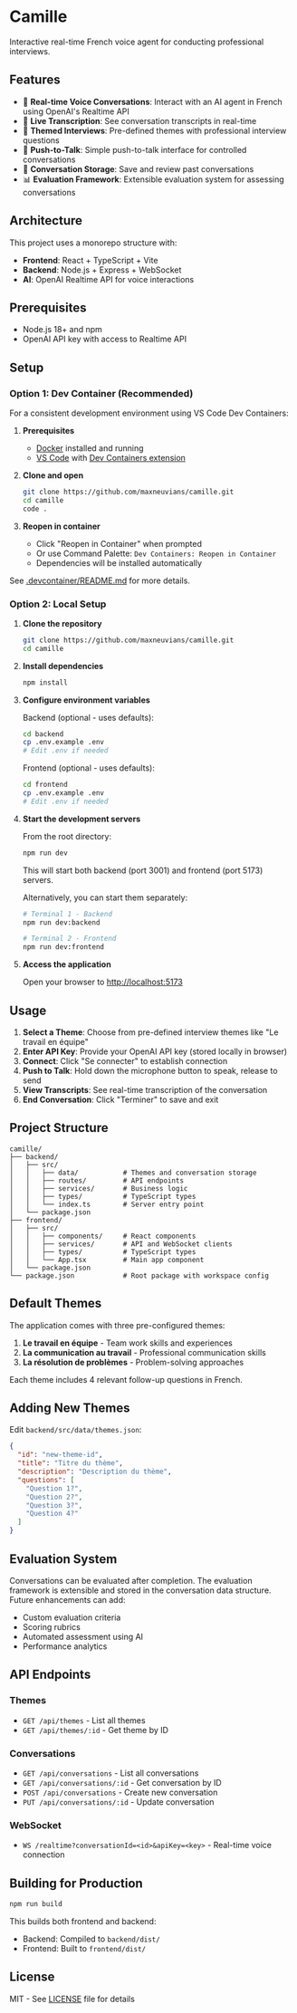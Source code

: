 # Camille

Interactive real-time French voice agent for conducting professional interviews.

## Features

- 🎤 **Real-time Voice Conversations**: Interact with an AI agent in French using OpenAI's Realtime API
- 💬 **Live Transcription**: See conversation transcripts in real-time
- 🎯 **Themed Interviews**: Pre-defined themes with professional interview questions
- 📝 **Push-to-Talk**: Simple push-to-talk interface for controlled conversations
- 💾 **Conversation Storage**: Save and review past conversations
- 📊 **Evaluation Framework**: Extensible evaluation system for assessing conversations

## Architecture

This project uses a monorepo structure with:
- **Frontend**: React + TypeScript + Vite
- **Backend**: Node.js + Express + WebSocket
- **AI**: OpenAI Realtime API for voice interactions

## Prerequisites

- Node.js 18+ and npm
- OpenAI API key with access to Realtime API

## Setup

### Option 1: Dev Container (Recommended)

For a consistent development environment using VS Code Dev Containers:

1. **Prerequisites**
   - [Docker](https://www.docker.com/products/docker-desktop) installed and running
   - [VS Code](https://code.visualstudio.com/) with [Dev Containers extension](https://marketplace.visualstudio.com/items?itemName=ms-vscode-remote.remote-containers)

2. **Clone and open**
   ```bash
   git clone https://github.com/maxneuvians/camille.git
   cd camille
   code .
   ```

3. **Reopen in container**
   - Click "Reopen in Container" when prompted
   - Or use Command Palette: `Dev Containers: Reopen in Container`
   - Dependencies will be installed automatically

See [.devcontainer/README.md](.devcontainer/README.md) for more details.

### Option 2: Local Setup

1. **Clone the repository**
   ```bash
   git clone https://github.com/maxneuvians/camille.git
   cd camille
   ```

2. **Install dependencies**
   ```bash
   npm install
   ```

3. **Configure environment variables**

   Backend (optional - uses defaults):
   ```bash
   cd backend
   cp .env.example .env
   # Edit .env if needed
   ```

   Frontend (optional - uses defaults):
   ```bash
   cd frontend
   cp .env.example .env
   # Edit .env if needed
   ```

4. **Start the development servers**

   From the root directory:
   ```bash
   npm run dev
   ```

   This will start both backend (port 3001) and frontend (port 5173) servers.

   Alternatively, you can start them separately:
   ```bash
   # Terminal 1 - Backend
   npm run dev:backend

   # Terminal 2 - Frontend
   npm run dev:frontend
   ```

5. **Access the application**

   Open your browser to [http://localhost:5173](http://localhost:5173)

## Usage

1. **Select a Theme**: Choose from pre-defined interview themes like "Le travail en équipe"
2. **Enter API Key**: Provide your OpenAI API key (stored locally in browser)
3. **Connect**: Click "Se connecter" to establish connection
4. **Push to Talk**: Hold down the microphone button to speak, release to send
5. **View Transcripts**: See real-time transcription of the conversation
6. **End Conversation**: Click "Terminer" to save and exit

## Project Structure

```
camille/
├── backend/
│   ├── src/
│   │   ├── data/           # Themes and conversation storage
│   │   ├── routes/         # API endpoints
│   │   ├── services/       # Business logic
│   │   ├── types/          # TypeScript types
│   │   └── index.ts        # Server entry point
│   └── package.json
├── frontend/
│   ├── src/
│   │   ├── components/     # React components
│   │   ├── services/       # API and WebSocket clients
│   │   ├── types/          # TypeScript types
│   │   └── App.tsx         # Main app component
│   └── package.json
└── package.json            # Root package with workspace config
```

## Default Themes

The application comes with three pre-configured themes:

1. **Le travail en équipe** - Team work skills and experiences
2. **La communication au travail** - Professional communication skills
3. **La résolution de problèmes** - Problem-solving approaches

Each theme includes 4 relevant follow-up questions in French.

## Adding New Themes

Edit `backend/src/data/themes.json`:

```json
{
  "id": "new-theme-id",
  "title": "Titre du thème",
  "description": "Description du thème",
  "questions": [
    "Question 1?",
    "Question 2?",
    "Question 3?",
    "Question 4?"
  ]
}
```

## Evaluation System

Conversations can be evaluated after completion. The evaluation framework is extensible and stored in the conversation data structure. Future enhancements can add:

- Custom evaluation criteria
- Scoring rubrics
- Automated assessment using AI
- Performance analytics

## API Endpoints

### Themes
- `GET /api/themes` - List all themes
- `GET /api/themes/:id` - Get theme by ID

### Conversations
- `GET /api/conversations` - List all conversations
- `GET /api/conversations/:id` - Get conversation by ID
- `POST /api/conversations` - Create new conversation
- `PUT /api/conversations/:id` - Update conversation

### WebSocket
- `WS /realtime?conversationId=<id>&apiKey=<key>` - Real-time voice connection

## Building for Production

```bash
npm run build
```

This builds both frontend and backend:
- Backend: Compiled to `backend/dist/`
- Frontend: Built to `frontend/dist/`

## License

MIT - See [LICENSE](LICENSE) file for details
